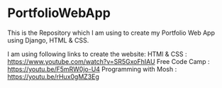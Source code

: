 # PortfolioWebApp
This is the Repository which I am using to create my Portfolio Web App using Django, HTML &amp; CSS.

I am using following links to create the website: 
HTMl & CSS : https://www.youtube.com/watch?v=SR5GxoFhIAU
Free Code Camp : https://youtu.be/F5mRW0jo-U4
Programming with Mosh : https://youtu.be/rHux0gMZ3Eg
